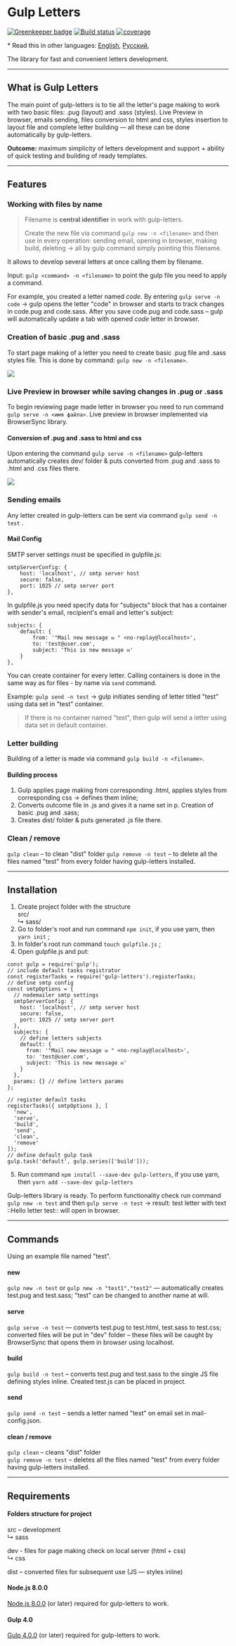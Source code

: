 # Gulp Letters

[![Greenkeeper badge](https://badges.greenkeeper.io/andreymaznyak/gulp-letters.svg)](https://greenkeeper.io/)
[![Build status](https://travis-ci.org/andreymaznyak/gulp-letters.svg?branch=master)](https://travis-ci.org/andreymaznyak/gulp-letters)
[![coverage](https://codecov.io/gh/andreymaznyak/gulp-letters/branch/master/graph/badge.svg)](https://codecov.io/gh/andreymaznyak/gulp-letters)

\* Read this in other languages: [English](README.md), [Русский](README.ru.md),


The library for fast and convenient letters development.

- - - -

## What is Gulp Letters
The main point of gulp-letters is to tie all the letter's page making to work with two basic files: .pug (layout) and .sass (styles).
Live Preview in browser, emails sending, files conversion to html and css, styles insertion to layout file and complete letter building — all these can be done automatically by gulp-letters.

**Outcome:** maximum simplicity of letters development and support + ability of quick testing and building of ready templates.

- - - -

## Features

### Working with files by name

> Filename is **central identifier** in work with gulp-letters.  
>   
> Create the new file via command `gulp new -n <filename>`  and then use <filename> in every operation:  sending email, opening in browser, making build, deleting → all by gulp command simply pointing this filename.  

It allows to develop several letters at once calling them by filename.

Input: `gulp <command> -n <filename>`  to point the gulp file you need to apply a command.

For example, you created a letter named *code*. By entering `gulp serve -n code` → gulp opens the letter "code" in browser and starts to track changes in code.pug and code.sass. After you save code.pug and code.sass – gulp will automatically update a tab with opened *code* letter in browser.

### Creation of basic .pug and .sass
To start page making of a letter you need to create basic .pug file and .sass styles file. This is done by command: 
`gulp new -n <filename>`. 

![](https://2.downloader.disk.yandex.ru/disk/516dc8f045902feb3bd57b4a97779b330ea5fda60cc63186c64d6bf524867761/5a7ae5f7/2ARVim4y-a6CucIAG6v67E24rqPXQEgq-0-_6oay5jmoLOcdHumhQz4vE3OlXKPBHwORYQLdLry7mxS0mbgQ6w%3D%3D?uid=0&filename=2018-02-07%2015.32.43.gif&disposition=inline&hash=&limit=0&content_type=image%2Fgif&fsize=39166&hid=016151aa5e4837f1780f689180acc5ed&media_type=image&tknv=v2&etag=97907788cdb5c1e4ae5bcc02076cee7e)

### Live Preview in browser while saving changes in .pug or .sass
To begin reviewing page made letter in browser you need to run command `gulp serve -n <имя файла>`. Live preview in browser implemented via BrowserSync library.

#### Conversion of .pug and .sass to html and css
Upon entering the command  `gulp serve -n <filename>`  gulp-letters automatically creates dev/ folder & puts converted from .pug and .sass to .html and .css files there.

![](https://1.downloader.disk.yandex.ru/disk/7c66857c18422903245e3731d481f6455960f9488f1ec4e5e9c8d1b409ec2937/5a7ae659/2ARVim4y-a6CucIAG6v67F3DMmsByVSJ-JqHwD-57CsMXdIkIv4w4YCOropc4xt7eU8hs7E7FxWX6zZvOhVTlw%3D%3D?uid=0&filename=2018-02-07%2015.53.21.gif&disposition=inline&hash=&limit=0&content_type=image%2Fgif&fsize=154337&hid=1e5801ca789854d808dd450ff1d08c90&media_type=image&tknv=v2&etag=857ab1293211688b2e823a16496db662)

### Sending emails
Any letter created in gulp-letters can be sent via command `gulp send -n test` .

#### Mail Config
SMTP server settings must be specified in gulpfile.js:
```
smtpServerConfig: {
	host: 'localhost', // smtp server host
	secure: false,
	port: 1025 // smtp server port
},
```

In gulpfile.js you need specify data for "subjects" block that has a container with sender's email, recipient's email and letter's subject:
```
subjects: {
	default: {
  		from: '"Mail new message ✉️ " <no-replay@localhost>',
		to: 'test@user.com',
		subject: 'This is new message ✉️'
	}
},
```

You can create container for every letter. Calling containers is done in the same way as for files - by name via `send` command.

Example: `gulp send -n test` → gulp initiates sending of letter titled "test" using data set in "test" container. 

> If there is no container named "test", then gulp will send a letter using data set in default container.  
 

### Letter building
Building of a letter is made via command `gulp build -n <filename>`.

#### Building process
1. Gulp applies page making from corresponding .html, applies styles from corresponding css → defines them inline;
2. Converts outcome file in .js and gives it a name set in p. Creation of basic .pug and .sass;
3. Creates dist/ folder & puts generated .js file there.

### Clean / remove
`gulp clean` – to clean "dist" folder
`gulp remove -n test` – to delete all the files named "test" from every folder having gulp-letters installed.

- - - -

## Installation
1. Create project folder with the structure  
src/  
↳ sass/  
2. Go to folder's root and run command `npm init`, if you use yarn, then `yarn init` ;
3. In folder's root run command `touch gulpfile.js` ; 
4. Open gulpfile.js and put:
```
const gulp = require('gulp');
// include default tasks registrator
const registerTasks = require('gulp-letters').registerTasks;
// define smtp config
const smtpOptions = {
  // nodemailer smtp settings
  smtpServerConfig: {
    host: 'localhost', // smtp server host
    secure: false,
    port: 1025 // smtp server port
  },
  subjects: {
    // define letters subjects
    default: {
      from: '"Mail new message ✉️ " <no-replay@localhost>',
      to: 'test@user.com',
      subject: 'This is new message ✉️'
    }
  },
  params: {} // define letters params
};

// register default tasks
registerTasks({ smtpOptions }, [
  'new',
  'serve',
  'build',
  'send',
  'clean',
  'remove'
]);
// define default gulp task
gulp.task('default', gulp.series(['build']));
```
5. Run command `npm install --save-dev gulp-letters`, if you use yarn, then `yarn add --save-dev gulp-letters`

Gulp-letters library is ready.  To perform functionality check  run command `gulp new -n test` and then `gulp serve -n test` → result: test letter with text ::Hello letter test:: will open in browser.

- - - -

## Commands
Using an example file named "test".

#### new
`gulp new -n test` or `gulp new -n "test1","test2"` — automatically creates test.pug and test.sass; "test" can be changed to another name at will.

#### serve
`gulp serve -n test`  — converts test.pug to test.html,  test.sass to test.css; converted files will be put in "dev" folder – these files will be caught by BrowserSync that opens them in browser using localhost.

#### build
`gulp build -n test`  – converts test.pug and test.sass to the single JS file defining styles inline. Created test.js can be placed in project.

#### send
`gulp send -n test` – sends a letter named "test" on email set in mail-config.json.

#### clean / remove
`gulp clean` – cleans "dist" folder  
`gulp remove -n test` – deletes all the files named "test" from every folder having gulp-letters installed.

- - - -

## Requirements

#### Folders structure for project

src – development  
↳ sass

dev - files for page making check on local server (html + css)  
↳ css

dist – converted files for subsequent use (JS — styles inline)

#### Node.js 8.0.0
[Node.js 8.0.0](https://nodejs.org/en/) (or later) required for gulp-letters to work.

#### Gulp 4.0
[Gulp 4.0.0](https://www.npmjs.com/package/gulp-4.0.build) (or later) required for gulp-letters to work.

